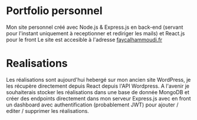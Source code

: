 # Portfolio personnel

Mon site personnel créé avec Node.js & Express.js en back-end (servant pour l'instant uniquement à receptionner et rediriger les mails) et React.js pour le front
Le site est accesible à l'adresse [faycalhammoudi.fr](https://www.faycalhammoudi.fr)

# Realisations

Les réalisations sont aujourd'hui hebergé sur mon ancien site WordPress, je les récupère directement depuis React depuis l'API Wordpress.
A l'avenir je souhaiterais stocker les réalisations dans une base de donnée MongoDB et créer des endpoints directement dans mon serveur Express.js avec en front un dashboard avec authentification (probablement JWT) pour ajouter / editer / supprimer les réalisations. 
